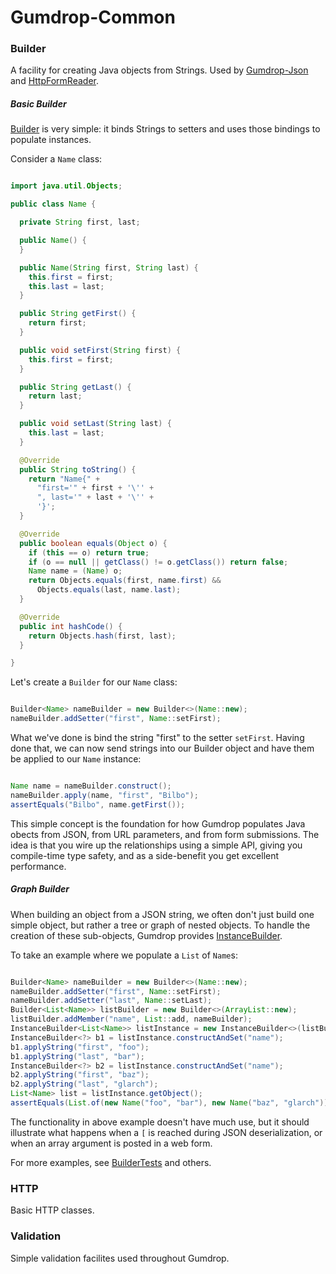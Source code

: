 # Gumdrop-Common

### Builder

A facility for creating Java objects from Strings. Used by [Gumdrop-Json](../gumdrop.json/) and
[HttpFormReader](../gumdrop.web/gumdrop/web/http/HttpFormReader.java).

##### Basic Builder

[Builder](gumdrop/common/builder/Builder.java) is very simple: it binds Strings to setters and uses those bindings
to populate instances.

Consider a `Name` class:

```java

import java.util.Objects;

public class Name {

  private String first, last;

  public Name() {
  }

  public Name(String first, String last) {
    this.first = first;
    this.last = last;
  }

  public String getFirst() {
    return first;
  }

  public void setFirst(String first) {
    this.first = first;
  }

  public String getLast() {
    return last;
  }

  public void setLast(String last) {
    this.last = last;
  }

  @Override
  public String toString() {
    return "Name{" +
      "first='" + first + '\'' +
      ", last='" + last + '\'' +
      '}';
  }

  @Override
  public boolean equals(Object o) {
    if (this == o) return true;
    if (o == null || getClass() != o.getClass()) return false;
    Name name = (Name) o;
    return Objects.equals(first, name.first) &&
      Objects.equals(last, name.last);
  }

  @Override
  public int hashCode() {
    return Objects.hash(first, last);
  }

}

```

Let's create a `Builder` for our `Name` class:

```java

Builder<Name> nameBuilder = new Builder<>(Name::new);
nameBuilder.addSetter("first", Name::setFirst);

```

What we've done is bind the string "first" to the setter `setFirst`. Having done that, we can now send strings into our
Builder object and have them be applied to our `Name` instance:

```java

Name name = nameBuilder.construct();
nameBuilder.apply(name, "first", "Bilbo");
assertEquals("Bilbo", name.getFirst());

```

This simple concept is the foundation for how Gumdrop populates Java obects from JSON, from URL parameters, and from
form submissions. The idea is that you wire up the relationships using a simple API, giving you compile-time type
safety, and as a side-benefit you get excellent performance.

##### Graph Builder

When building an object from a JSON string, we often don't just build one simple object, but rather a tree or graph of
nested objects. To handle the creation of these sub-objects, Gumdrop provides
[InstanceBuilder](gumdrop/common/builder/InstanceBuilder.java).

To take an example where we populate a `List` of `Name`s:

```java

Builder<Name> nameBuilder = new Builder<>(Name::new);
nameBuilder.addSetter("first", Name::setFirst);
nameBuilder.addSetter("last", Name::setLast);
Builder<List<Name>> listBuilder = new Builder<>(ArrayList::new);
listBuilder.addMember("name", List::add, nameBuilder);
InstanceBuilder<List<Name>> listInstance = new InstanceBuilder<>(listBuilder);
InstanceBuilder<?> b1 = listInstance.constructAndSet("name");
b1.applyString("first", "foo");
b1.applyString("last", "bar");
InstanceBuilder<?> b2 = listInstance.constructAndSet("name");
b2.applyString("first", "baz");
b2.applyString("last", "glarch");
List<Name> list = listInstance.getObject();
assertEquals(List.of(new Name("foo", "bar"), new Name("baz", "glarch")), list);

```

The functionality in  above example doesn't have much use, but it should illustrate what happens when a `[` is reached
during JSON deserialization, or when an array argument is posted in a web form.

For more examples, see [BuilderTests](../gumdrop.test/gumdrop/test/common/BuilderTests.java) and others.

### HTTP

Basic HTTP classes.

### Validation

Simple validation facilites used throughout Gumdrop.
